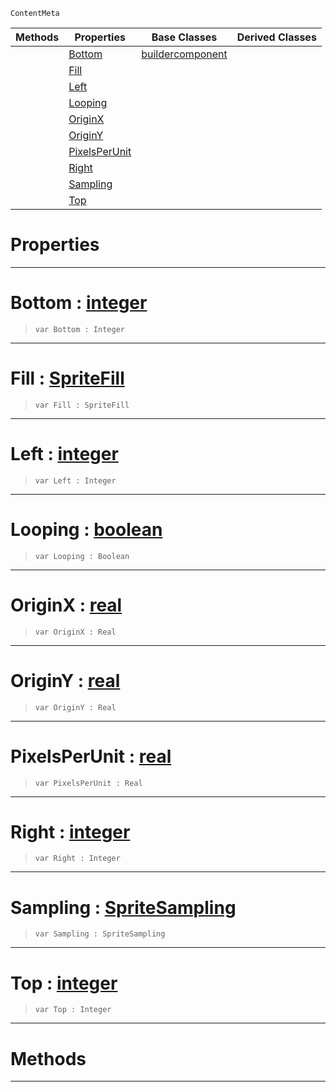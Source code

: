  `ContentMeta`

|Methods|Properties|Base Classes|Derived Classes|
|---|---|---|---|
| |[ Bottom](https://github.com/ZilchEngine/ZilchDocs/blob/master/code_reference/class_reference/spritesourcebuilder.markdown#bottom-zero-engine-docum)|[buildercomponent](https://github.com/ZilchEngine/ZilchDocs/blob/master/code_reference/class_reference/buildercomponent.markdown)| |
| |[ Fill](https://github.com/ZilchEngine/ZilchDocs/blob/master/code_reference/class_reference/spritesourcebuilder.markdown#fill-zero-engine-documen)| | |
| |[ Left](https://github.com/ZilchEngine/ZilchDocs/blob/master/code_reference/class_reference/spritesourcebuilder.markdown#left-zero-engine-documen)| | |
| |[ Looping](https://github.com/ZilchEngine/ZilchDocs/blob/master/code_reference/class_reference/spritesourcebuilder.markdown#looping-zero-engine-docu)| | |
| |[ OriginX](https://github.com/ZilchEngine/ZilchDocs/blob/master/code_reference/class_reference/spritesourcebuilder.markdown#originx-zero-engine-docu)| | |
| |[ OriginY](https://github.com/ZilchEngine/ZilchDocs/blob/master/code_reference/class_reference/spritesourcebuilder.markdown#originy-zero-engine-docu)| | |
| |[ PixelsPerUnit](https://github.com/ZilchEngine/ZilchDocs/blob/master/code_reference/class_reference/spritesourcebuilder.markdown#pixelsperunit-zero-engin)| | |
| |[ Right](https://github.com/ZilchEngine/ZilchDocs/blob/master/code_reference/class_reference/spritesourcebuilder.markdown#right-zero-engine-docume)| | |
| |[ Sampling](https://github.com/ZilchEngine/ZilchDocs/blob/master/code_reference/class_reference/spritesourcebuilder.markdown#sampling-zero-engine-doc)| | |
| |[ Top](https://github.com/ZilchEngine/ZilchDocs/blob/master/code_reference/class_reference/spritesourcebuilder.markdown#top-zero-engine-document)| | |


 #  Properties


---  
 #  Bottom : [integer](https://github.com/ZilchEngine/ZilchDocs/blob/master/code_reference/nada_base_types/integer.markdown)

> 
> ``` lang=cpp, name=Nada
> var Bottom : Integer


---  
 #  Fill : [SpriteFill](https://github.com/ZilchEngine/ZilchDocs/blob/master/code_reference/enum_reference.markdown#spritefill)

> 
> ``` lang=cpp, name=Nada
> var Fill : SpriteFill


---  
 #  Left : [integer](https://github.com/ZilchEngine/ZilchDocs/blob/master/code_reference/nada_base_types/integer.markdown)

> 
> ``` lang=cpp, name=Nada
> var Left : Integer


---  
 #  Looping : [boolean](https://github.com/ZilchEngine/ZilchDocs/blob/master/code_reference/nada_base_types/boolean.markdown)

> 
> ``` lang=cpp, name=Nada
> var Looping : Boolean


---  
 #  OriginX : [real](https://github.com/ZilchEngine/ZilchDocs/blob/master/code_reference/nada_base_types/real.markdown)

> 
> ``` lang=cpp, name=Nada
> var OriginX : Real


---  
 #  OriginY : [real](https://github.com/ZilchEngine/ZilchDocs/blob/master/code_reference/nada_base_types/real.markdown)

> 
> ``` lang=cpp, name=Nada
> var OriginY : Real


---  
 #  PixelsPerUnit : [real](https://github.com/ZilchEngine/ZilchDocs/blob/master/code_reference/nada_base_types/real.markdown)

> 
> ``` lang=cpp, name=Nada
> var PixelsPerUnit : Real


---  
 #  Right : [integer](https://github.com/ZilchEngine/ZilchDocs/blob/master/code_reference/nada_base_types/integer.markdown)

> 
> ``` lang=cpp, name=Nada
> var Right : Integer


---  
 #  Sampling : [SpriteSampling](https://github.com/ZilchEngine/ZilchDocs/blob/master/code_reference/enum_reference.markdown#spritesampling)

> 
> ``` lang=cpp, name=Nada
> var Sampling : SpriteSampling


---  
 #  Top : [integer](https://github.com/ZilchEngine/ZilchDocs/blob/master/code_reference/nada_base_types/integer.markdown)

> 
> ``` lang=cpp, name=Nada
> var Top : Integer


---  
 #  Methods


---  
 

 